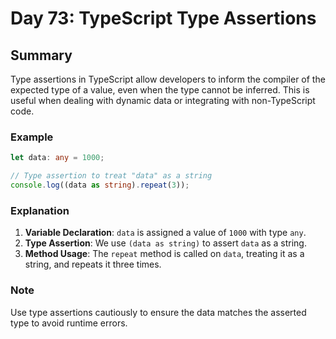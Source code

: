 # Day 73: TypeScript Type Assertions

## Summary

Type assertions in TypeScript allow developers to inform the compiler of the expected type of a value, even when the type cannot be inferred. This is useful when dealing with dynamic data or integrating with non-TypeScript code.

### Example

```typescript
let data: any = 1000;

// Type assertion to treat "data" as a string
console.log((data as string).repeat(3));
```

### Explanation

1. **Variable Declaration**: `data` is assigned a value of `1000` with type `any`.
2. **Type Assertion**: We use `(data as string)` to assert `data` as a string.
3. **Method Usage**: The `repeat` method is called on `data`, treating it as a string, and repeats it three times.

### Note

Use type assertions cautiously to ensure the data matches the asserted type to avoid runtime errors.